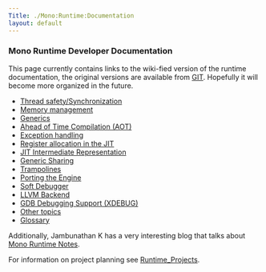 ```yaml
---
Title: ./Mono:Runtime:Documentation
layout: default
---
```


### Mono Runtime Developer Documentation

This page currently contains links to the wiki-fied version of the
runtime documentation, the original versions are available from
[GIT](https://github.com/mono/mono/tree/master/docs). Hopefully it will
become more organized in the future.

-   [Thread
    safety/Synchronization]({{site.url}}/Mono:Runtime:Documentation:ThreadSafety "wikilink")
-   [Memory
    management]({{site.url}}/Mono:Runtime:Documentation:MemoryManagement "wikilink")
-   [Generics]({{site.url}}/Mono:Runtime:Documentation:Generics "wikilink")
-   [Ahead of Time Compilation
    (AOT)]({{site.url}}/Mono:Runtime:Documentation:AOT "wikilink")
-   [Exception
    handling]({{site.url}}/Mono:Runtime:Documentation:ExceptionHandling "wikilink")
-   [Register allocation in the
    JIT]({{site.url}}/Mono:Runtime:Documentation:RegisterAllocation "wikilink")
-   [JIT Intermediate Representation]({{site.url}}/Linear_IL "wikilink")
-   [Generic
    Sharing]({{site.url}}/Mono:Runtime:Documentation:GenericSharing "wikilink")
-   [Trampolines]({{site.url}}/Mono:Runtime:Documentation:Trampolines "wikilink")
-   [Porting the
    Engine]({{site.url}}/Mono:Runtime:Documentation:MiniPorting "wikilink")
-   [Soft Debugger]({{site.url}}/Mono:Runtime:Documentation:SoftDebugger "wikilink")
-   [LLVM Backend]({{site.url}}/Mono:Runtime:Documentation:LLVM "wikilink")
-   [GDB Debugging Support
    (XDEBUG)]({{site.url}}/Mono:Runtime:Documentation:XDEBUG "wikilink")
-   [Other topics]({{site.url}}/Mono:Runtime:Documentation:Other "wikilink")
-   [Glossary]({{site.url}}/Mono:Runtime:Documentation:Glossary "wikilink")

Additionally, Jambunathan K has a very interesting blog that talks about
[Mono Runtime Notes](http://monoruntime.wordpress.com/).

For information on project planning see
[Runtime\_Projects]({{site.url}}/Runtime_Projects "wikilink").
